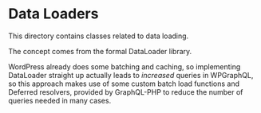 # Data Loaders

This directory contains classes related to data loading.

The concept comes from the formal DataLoader library. 

WordPress already does some batching and caching, so implementing DataLoader straight
up actually leads to _increased_ queries in WPGraphQL, so this approach
makes use of some custom batch load functions and Deferred resolvers, provided
by GraphQL-PHP to reduce the number of queries needed in many cases.  
